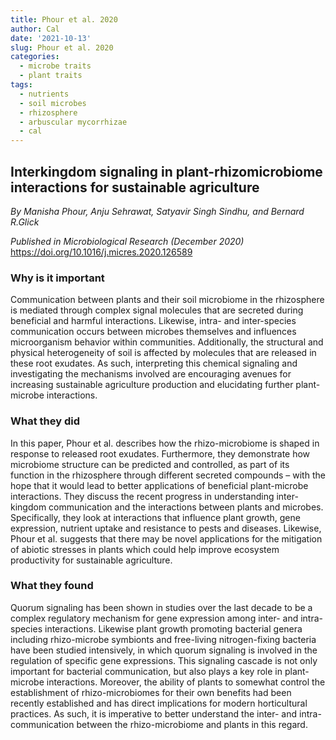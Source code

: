 ```yaml
---
title: Phour et al. 2020
author: Cal
date: '2021-10-13'
slug: Phour et al. 2020
categories:
  - microbe traits
  - plant traits
tags:
  - nutrients
  - soil microbes
  - rhizosphere
  - arbuscular mycorrhizae
  - cal
---
```

## Interkingdom signaling in plant-rhizomicrobiome interactions for sustainable agriculture
*By Manisha Phour, Anju Sehrawat, Satyavir Singh Sindhu, and Bernard R.Glick*

*Published in Microbiological Research (December 2020)*
<https://doi.org/10.1016/j.micres.2020.126589>

### Why is it important
Communication between plants and their soil microbiome in the rhizosphere is mediated through complex signal molecules that are secreted during beneficial and harmful interactions. Likewise, intra- and inter-species communication occurs between microbes themselves and influences microorganism behavior within communities. Additionally, the structural and physical heterogeneity of soil is affected by molecules that are released in these root exudates. As such, interpreting this chemical signaling and investigating the mechanisms involved are encouraging avenues for increasing sustainable agriculture production and elucidating further plant-microbe interactions.

### What they did
In this paper, Phour et al. describes how the rhizo-microbiome is shaped in response to released root exudates. Furthermore, they demonstrate how microbiome structure can be predicted and controlled, as part of its function in the rhizosphere through different secreted compounds – with the hope that it would lead to better applications of beneficial plant-microbe interactions. They discuss the recent progress in understanding inter-kingdom communication and the interactions between plants and microbes. Specifically, they look at interactions that influence plant growth, gene expression, nutrient uptake and resistance to pests and diseases. Likewise, Phour et al. suggests that there may be novel applications for the mitigation of abiotic stresses in plants which could help improve ecosystem productivity for sustainable agriculture.
### What they found
Quorum signaling has been shown in studies over the last decade to be a complex regulatory mechanism for gene expression among inter- and intra-species interactions. Likewise plant growth promoting bacterial genera including rhizo-microbe symbionts and free-living nitrogen-fixing bacteria have been studied intensively, in which quorum signaling is involved in the regulation of specific gene expressions. This signaling cascade is not only important for bacterial communication, but also plays a key role in plant-microbe interactions. Moreover, the ability of plants to somewhat control the establishment of rhizo-microbiomes for their own benefits had been recently established and has direct implications for modern horticultural practices. As such, it is imperative to better understand the inter- and intra-communication between the rhizo-microbiome and plants in this regard.

